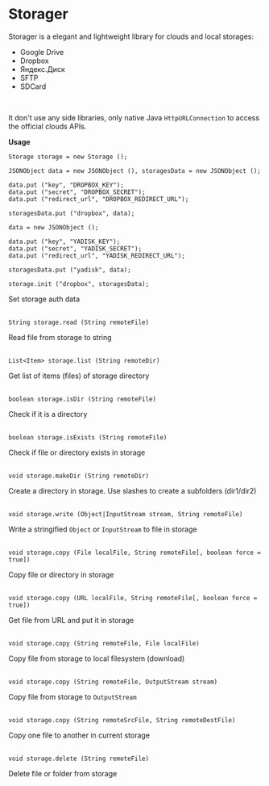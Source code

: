 # Storager
Storager is a elegant and lightweight library for clouds and local storages:

- Google Drive
- Dropbox
- Яндекс.Диск
- SFTP
- SDCard<br>
<br>

It don't use any side libraries, only native Java `HttpURLConnection` to access the official clouds APIs.

**Usage**

    Storage storage = new Storage ();
    
    JSONObject data = new JSONObject (), storagesData = new JSONObject ();
    
    data.put ("key", "DROPBOX_KEY");
    data.put ("secret", "DROPBOX_SECRET");
    data.put ("redirect_url", "DROPBOX_REDIRECT_URL");
    
    storagesData.put ("dropbox", data);
    
    data = new JSONObject ();
  
    data.put ("key", "YADISK_KEY");
    data.put ("secret", "YADISK_SECRET");
    data.put ("redirect_url", "YADISK_REDIRECT_URL");
	
    storagesData.put ("yadisk", data);
  
    storage.init ("dropbox", storagesData);
    
Set storage auth data<br>
<br>

    String storage.read (String remoteFile)
Read file from storage to string<br>
<br>

    List<Item> storage.list (String remoteDir)
Get list of items (files) of storage directory<br>
<br>

    boolean storage.isDir (String remoteFile)
Check if it is a directory<br>
<br>

    boolean storage.isExists (String remoteFile)
Check if file or directory exists in storage<br>
<br>

    void storage.makeDir (String remoteDir)
Create a directory in storage. Use slashes to create a subfolders (dir1/dir2)<br>
<br>

    void storage.write (Object|InputStream stream, String remoteFile)
Write a stringified `Object` or `InputStream` to file in storage<br>
<br>

    void storage.copy (File localFile, String remoteFile[, boolean force = true])
Copy file or directory in storage<br>
<br>

    void storage.copy (URL localFile, String remoteFile[, boolean force = true])
Get file from URL and put it in storage<br>
<br>

    void storage.copy (String remoteFile, File localFile)
Copy file from storage to local filesystem (download)<br>
<br>

    void storage.copy (String remoteFile, OutputStream stream)
Copy file from storage to `OutputStream`<br>
<br>

    void storage.copy (String remoteSrcFile, String remoteDestFile)
Copy one file to another in current storage<br>
<br>

    void storage.delete (String remoteFile)
Delete file or folder from storage<br>
<br>
